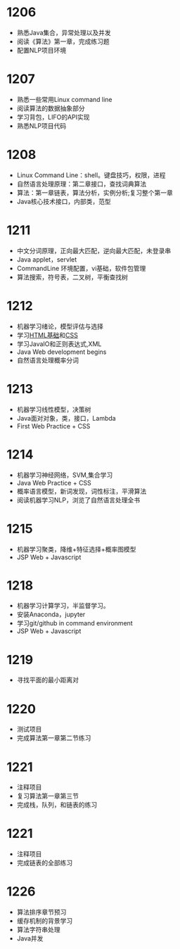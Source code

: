 # 1206
- 熟悉Java集合，异常处理以及并发
- 阅读《算法》第一章，完成练习题
- 配置NLP项目环境

# 1207
- 熟悉一些常用Linux command line
- 阅读算法的数据抽象部分
- 学习背包，LIFO的API实现
- 熟悉NLP项目代码

# 1208
- Linux Command Line：shell。键盘技巧，权限，进程
- 自然语言处理原理：第二章接口，查找词典算法
- 算法：第一章链表，算法分析，实例分析;复习整个第一章
- Java核心技术接口，内部类，范型

# 1211
- 中文分词原理，正向最大匹配，逆向最大匹配，未登录串
- Java applet，servlet
- CommandLine 环境配置，vi基础，软件包管理
- 算法搜索，符号表，二叉树，平衡查找树

# 1212
- 机器学习绪论，模型评估与选择
- 学习[HTML基础](http://www.w3school.com.cn/html/html_jianjie.asp)和[CSS](http://www.w3school.com.cn/css/index.asp)
- 学习JavaIO和正则表达式,XML
- Java Web development begins
- 自然语言处理概率分词

# 1213
- 机器学习线性模型，决策树
- Java面对对象，类，接口，Lambda
- First Web Practice + CSS

# 1214 
- 机器学习神经网络，SVM,集合学习
- Java Web Practice + CSS
- 概率语言模型，新词发现，词性标注，平滑算法
- 阅读机器学习NLP，浏览了自然语言处理全书

# 1215
- 机器学习聚类，降维+特征选择+概率图模型
- JSP Web + Javascript

# 1218
- 机器学习计算学习，半监督学习。
- 安装Anaconda，jupyter
- 学习git/github in command environment
- JSP Web + Javascript

# 1219
- 寻找平面的最小距离对

# 1220
- 测试项目
- 完成算法第一章第二节练习


# 1221
- 注释项目
- 复习算法第一章第三节
- 完成栈，队列，和链表的练习

# 1221
- 注释项目
- 完成链表的全部练习

# 1226
- 算法排序章节预习
- 缓存机制的背景学习
- 算法字符串处理
- Java并发
